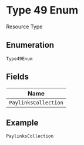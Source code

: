 
# Type 49 Enum

Resource Type

## Enumeration

`Type49Enum`

## Fields

| Name |
|  --- |
| `PaylinksCollection` |

## Example

```
PaylinksCollection
```

